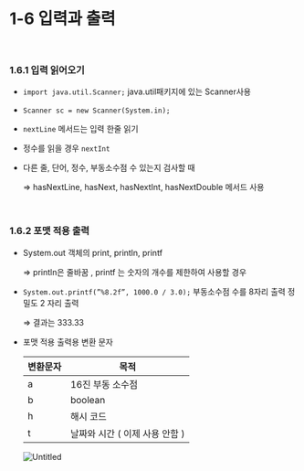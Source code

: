 # 1-6 입력과 출력
<br>

### 1.6.1 입력 읽어오기

- `import java.util.Scanner;` java.util패키지에 있는 Scanner사용
- `Scanner sc = new Scanner(System.in);`
- `nextLine` 메서드는 입력 한줄 읽기
- 정수를 읽을 경우 `nextInt`
- 다른 줄, 단어, 정수, 부동소수점 수 있는지 검사할 때

  ⇒ hasNextLine, hasNext, hasNextInt, hasNextDouble 메서드 사용
<br>

### 1.6.2 포맷 적용 출력

- System.out 객체의 print, println, printf

  ⇒ println은 줄바꿈 , printf 는 숫자의 개수를 제한하여 사용할 경우

- `System.out.printf(”%8.2f”, 1000.0 / 3.0);` 부동소수점 수를 8자리 출력 정밀도 2 자리 출력

  ⇒ 결과는 333.33

- 포맷 적용 출력용 변환 문자
    
    
    | 변환문자 | 목적 |
    | --- | --- |
    | a | 16진 부동 소수점 |
    | b | boolean |
    | h | 해시 코드 |
    | t | 날짜와 시간 ( 이제 사용 안함 ) |
    
    ![Untitled](https://s3-us-west-2.amazonaws.com/secure.notion-static.com/8c683a87-eab4-478c-8597-a90bdef30185/Untitled.png)